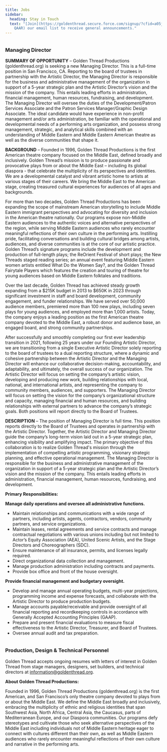 ```yaml
---
title: Jobs
sidebar:
  heading: Stay in Touch
  text: "[Join](https://goldenthread.secure.force.com/signup/?cfid=a05j000000Lsdh\
    QAAR) our email list to receive general announcements."
---
```

![]()

### Managing Director

**SUMMARY OF OPPORTUNITY** – Golden Thread Productions (goldenthread.org) is seeking a new Managing Director. This is a full-time position in San Francisco, CA. Reporting to the board of trustees in partnership with the Artistic Director, the Managing Director is responsible for the business and administrative management of the organization in support of a 5-year strategic plan and the Artistic Director’s vision and the mission of the company. This entails leading efforts in administration, financial management, human resources, fundraising, and development. The Managing Director will oversee the duties of the Development/Patron Services Associate and the Patron Services Manager/Graphic Design Associate. The ideal candidate would have experience in non-profit management and/or arts administration, be familiar with the operational and developmental needs of a performing arts organization, and possess strong management, strategic, and analytical skills combined with an understanding of Middle Eastern and Middle Eastern American theatre as well as the diverse communities that shape it.

**BACKGROUND** – Founded in 1996, Golden Thread Productions is the first American theatre company focused on the Middle East, defined broadly and inclusively. Golden Thread’s mission is to produce passionate and provocative plays from or about the Middle East – including its global diaspora - that celebrate the multiplicity of its perspectives and identities. We are a developmental catalyst and vibrant artistic home to artists at various stages of their careers. We bring the Middle East to the American stage, creating treasured cultural experiences for audiences of all ages and backgrounds.

For more than two decades, Golden Thread Productions has been expanding the scope of mainstream American storytelling to include Middle Eastern immigrant perspectives and advocating for diversity and inclusion in the American theatre nationally. Our programs expose non-Middle Eastern audiences to the authentic voices and alternative perspectives of the region, while serving Middle Eastern audiences who rarely encounter meaningful reflections of their own culture in the performing arts. Instilling pride, facilitating conversations and building cultural bridges among artists, audiences, and diverse communities is at the core of our artistic practice.
Golden Thread’s signature programs include the development and production of full-length plays; the ReOrient Festival of short plays; the New Threads staged reading series; an annual event featuring Middle Eastern women artists entitled What Do the Women Say?, and the Golden Thread Fairytale Players which features the creation and touring of theatre for young audiences based on Middle Eastern folktales and traditions.

Over the last decade, Golden Thread has achieved steady growth expanding from a $215K budget in 2013 to $650K in 2023 through significant investment in staff and board development, community engagement, and funder relationships. We have served over 50,000 audience members, premiered more than 100 new plays, including seven plays for young audiences, and employed more than 1,000 artists. Today, the company enjoys a leading position as the first American theatre company devoted to the Middle East, a robust donor and audience base, an engaged board, and strong community partnerships.

After successfully and smoothly completing our first ever leadership transition in 2021, following 25 years under our Founding Artistic Director, we are transitioning from a single Executive Artistic Director solely reporting to the board of trustees to a dual reporting structure, where a dynamic and cohesive partnership between the Artistic Director and the Managing Director will enhance our collaborative decision-making, accountability, and adaptability, and ultimately, the overall success of our organization. The Artistic Director will focus on setting the company’s artistic vision, developing and producing new work, building relationships with local, national, and international artists, and representing the company to community members, audiences, and supporters. The Managing Director will focus on setting the vision for the company’s organizational structure and capacity, managing financial and human resources, and building relationships with external partners to advance the company’s strategic goals. Both positions will report directly to the Board of Trustees.

**DESCRIPTION** – The position of Managing Director is full time. This position reports directly to the Board of Trustees and operates in partnership with the Artistic Director. Together, the Artistic Director and Managing Director guide the company’s long-term vision laid out in a 5-year strategic plan, enhancing visibility and amplifying impact. The primary objective of this collaboration is to realize Golden Thread's mission through the implementation of compelling artistic programming, visionary strategic planning, and effective operational management. The Managing Director is responsible for the business and administrative management of the organization in support of a 5-year strategic plan and the Artistic Director’s vision and the mission of the company. This entails leading efforts in administration, financial management, human resources, fundraising, and development.

**Primary Responsibilities:**

**Manage daily operations and oversee all administrative functions.**

* Maintain relationships and communications with a wide range of partners, including artists, agents, contractors, vendors, community partners, and service organizations.
* Maintain leases, rental agreements and service contracts and manage contractual negotiations with various unions including but not limited to Actor’s Equity Association (AEA), United Scenic Artists, and the Stage Directors and Choreographers (SDC).
* Ensure maintenance of all insurance, permits, and licenses legally required.
* Direct organizational data collection and management.
* Manage production administration including contracts and payments.
* Provide box office and front of the house oversight.

**Provide financial management and budgetary oversight.**

* Develop and manage annual operating budgets, multi-year projections, programming income and expense forecasts, and collaborate with the Artistic Director to produce production budgets.
* Manage accounts payable/receivable and provide oversight of all financial reporting and recordkeeping controls in accordance with Generally Accepted Accounting Principles (GAAP).
* Prepare and present financial evaluations to measure fiscal effectiveness to the Artistic Director, Treasurer, and Board of Trustees.
* Oversee annual audit and tax preparation.

![]()

### **Production, Design & Technical Personnel**

Golden Thread accepts ongoing resumes with letters of interest in Golden Thread from stage managers, designers, set builders, and technical directors at [information@goldenthread.org]((mailto:information@goldenthread.org)). 

**About Golden Thread Productions:** 

Founded in 1996, Golden Thread Productions (goldenthread.org) is the first American, and San Francisco’s only theatre company devoted to plays from or about the Middle East. We define the Middle East broadly and inclusively, embracing the multiplicity of ethnic and religious identities that span Southwest Asia, North Africa, Central Asia, the Caucasus, parts of Mediterranean Europe, and our Diaspora communities. Our programs defy stereotypes and cultivate those who seek alternative perspectives of the Middle East including individuals not of Middle Eastern heritage eager to connect with cultures different than their own, as well as Middle Eastern audiences who rarely encounter meaningful reflections of their own culture and narrative in the performing arts.